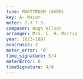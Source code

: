 ```yaml
---
tune: MARTYRDOM (AVON)
key: A♭ Major
meter: 7.7.7.3.
composer: Hugh Wilson
arranger: Mrs. C. H. Morris
year: 1823-1897
anacrusis: 2
meter_error: '0'
time_signature: 5/4
meterError: 0
timeSignature: 4/4
---
```

